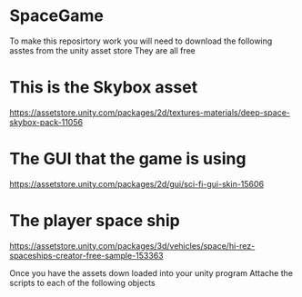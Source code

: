 # SpaceGame
To make this reposirtory work you will need to download the following asstes from the unity asset store 
They are all free

# This is the Skybox asset
https://assetstore.unity.com/packages/2d/textures-materials/deep-space-skybox-pack-11056

# The GUI that the game is using  
https://assetstore.unity.com/packages/2d/gui/sci-fi-gui-skin-15606

# The player space ship 
https://assetstore.unity.com/packages/3d/vehicles/space/hi-rez-spaceships-creator-free-sample-153363

Once you have the assets down loaded into your unity program 
Attache the scripts to each of the following objects 


